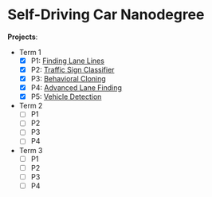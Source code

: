 # Self-Driving Car Nanodegree

**Projects**: 
- Term 1
  - [x] P1: [Finding Lane Lines](Term1/P1-Finding_Lane_Lines/P1-Finding_Lane_Lines.ipynb)   
  - [x] P2: [Traffic Sign Classifier](Term1/P2-Traffic_Sign_Classifier/Traffic_Sign_Classifier-WenjinTao.ipynb)
  - [x] P3: [Behavioral Cloning](Term1/P3-Behavioral_Cloning)
  - [x] P4: [Advanced Lane Finding](Term1/P4-Advanced_Lane_Finding)
  - [x] P5: [Vehicle Detection](Term1/P5-Vehicle_Detection)
- Term 2
  - [ ] P1   
  - [ ] P2
  - [ ] P3 
  - [ ] P4
- Term 3
  - [ ] P1   
  - [ ] P2
  - [ ] P3 
  - [ ] P4
